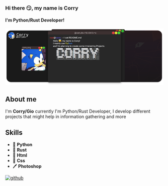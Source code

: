 ### Hi there 😏, my name is Corry
#### I'm Python/Rust Developer!
![I'm Python/Rust Developer!](https://github.com/CorryDev/Corry/blob/main/assets/banner.png?raw=true)

## About me
I'm **Corry/Gio** currently I'm Python/Rust Developer, I develop different projects that might help in information gathering and more

## Skills
 - 🐍 **Python**
 - 🏮 **Rust**
 - 📙 **Html**
 - 📘 **Css**
 - 🖊️ **Photoshop**


[<img src='https://cdn.jsdelivr.net/npm/simple-icons@3.0.1/icons/github.svg' alt='github' height='40'>](https://github.com/corrydev)  


